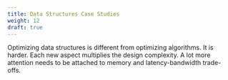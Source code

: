 ```yaml
---
title: Data Structures Case Studies
weight: 12
draft: true
---
```


Optimizing data structures is different from optimizing algorithms. It is harder. Each new aspect multiplies the design complexity. A lot more attention needs to be attached to memory and latency-bandwidth trade-offs.
